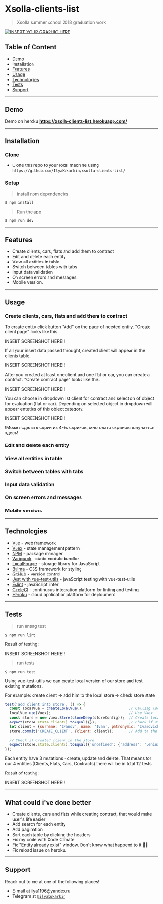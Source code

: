 # Xsolla-clients-list

> Xsolla summer school 2018 graduation work

[![INSERT YOUR GRAPHIC HERE](https://i.gyazo.com/f003bfeaefb8c58e8f8af86ba6ebe527.png)]()

## Table of Content

- [Demo](#demo)
- [Installation](#installation)
- [Features](#features)
- [Usage](#usage)
- [Technologies](#technologies)
- [Tests](#tests)
- [Support](#support)

---

## Demo

Demo on heroku **https://xsolla-clients-list.herokuapp.com/**

---

## Installation

### Clone

- Clone this repo to your local machine using `https://github.com/IlyaKukarkin/xsolla-clients-list/`

### Setup

> install npm dependencies

```shell
$ npm install
```

> Run the app

```shell
$ npm run dev
```

---

## Features

- Create clients, cars, flats and add them to contract
- Edit and delete each entity
- View all entities in table
- Switch between tables with tabs
- Input data validation
- On screen errors and messages
- Mobile version.

---

## Usage

### Create clients, cars, flats and add them to contract

To create entity click button "Add" on the page of needed entity. "Create client page" looks like this.

INSERT SCREENSHOT HERE!!

If all your insert data passed throught, created client will appear in the clients table.

INSERT SCREENSHOT HERE!!

After you created at least one client and one flat or car, you can create a contract. "Create contract page" looks like this.

INSERT SCREENSHOT HERE!!

You can choose in dropdown list client for contract and select on of object for evaluation (flat or car). Depending on selected object in dropdown will appear enteties of this object category.

INSERT SCREENSHOT HERE!!

!Может сделать скрин из 4-ёх скринов, многовато скринов получается здесь!

### Edit and delete each entity
### View all entities in table
### Switch between tables with tabs
### Input data validation
### On screen errors and messages
### Mobile version.

---

## Technologies

- [Vue](https://vuejs.org/) - web framework
- [Vuex](https://vuex.vuejs.org/ru/guide/) - state management pattern
- [NPM](https://www.npmjs.com/) - package manager
- [Webpack](https://webpack.js.org/) - static module bundler
- [LocalForage](https://localforage.github.io/localForage/) - storage library for JavaScript
- [Bulma](https://bulma.io/) - CSS framework for styling
- [GitHub](https://github.com/) - version control
- [Jest with vue-test-utils](https://vue-test-utils.vuejs.org/) - javaScript testing with vue-test-utils
- [Eslint](https://eslint.org/) - javaScript linter
- [CircleCI](https://vuejs.org/) - continuous integration platform for linting and testing
- [Heroku](https://vuejs.org/) - cloud application platform for deploument

---

## Tests

> run linting test

```shell
$ npm run lint
```

Result of testing:

INSERT SCREENSHOT HERE!!

> run tests

```shell
$ npm run test
```

Using vue-test-utils we can create local version of our store and test existing mutations.

For example: create client -> add him to the local store -> check store state

```javascript
test('add client into store', () => {
  const localVue = createLocalVue();                     // Calling local vue
  localVue.use(Vuex);                                    // Use Vuex
  const store = new Vuex.Store(cloneDeep(storeConfig));  // Create local clients store
  expect(store.state.clients).toEqual({});               // Check if store empty
  let client = {surname: 'Ivanov', name: 'Ivan', patronymic: 'Ivanovich', email: 'ivan777@gmail.com', phone: '89194651456', address: 'Lenina 50', series: 1638, number: 164162, birthDate: '18-11-1970'};
  store.commit('CREATE_CLIENT', {client: client});       // Add to the store client
  
  // Check if created client in the store
  expect(store.state.clients).toEqual({'undefined': {'address': 'Lenina 50', 'birthDate': '18-11-1970', 'email': 'ivan777@gmail.com', 'name': 'Ivan', 'number': 164162, 'patronymic': 'Ivanovich', 'phone': '89194651456', 'series': 1638, 'surname': 'Ivanov'}});
});
```

Each entity have 3 mutations - create, update and delete. That means for our 4 entities (Clients, Flats, Cars, Contracts) there will be in total 12 tests

Result of testing:

INSERT SCREENSHOT HERE!!

---

## What could i've done better

- Create clients, cars and flats while creating contract, that would make user's life easier
- Add search for each entity
- Add pagination
- Sort each table by clicking the headers
- Fix my code with Code Climate
- Fix "Entity already exist" window. Don't know what happend to it 🤷‍♂️
- Fix reload issue on heroku.

---

## Support

Reach out to me at one of the following places!

- E-mail at ilya1196@yandex.ru
- Telegram at <a href="https://t.me/ilyakukarkin" target="_blank">`@ilyakukarkin`</a>
